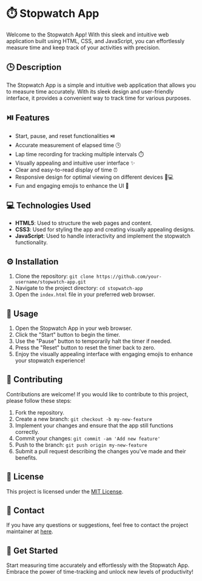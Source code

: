 # ⏱️ Stopwatch App

Welcome to the Stopwatch App! With this sleek and intuitive web application built using HTML, CSS, and JavaScript, you can effortlessly measure time and keep track of your activities with precision.

## 🕒 Description

The Stopwatch App is a simple and intuitive web application that allows you to measure time accurately. With its sleek design and user-friendly interface, it provides a convenient way to track time for various purposes.

## ⏯️ Features

- Start, pause, and reset functionalities ⏯️
- Accurate measurement of elapsed time 🕒
- Lap time recording for tracking multiple intervals ⏱️
- Visually appealing and intuitive user interface ✨
- Clear and easy-to-read display of time ⏰
- Responsive design for optimal viewing on different devices 📱💻
- Fun and engaging emojis to enhance the UI 🎉

## 💻 Technologies Used

- **HTML5**: Used to structure the web pages and content.
- **CSS3**: Used for styling the app and creating visually appealing designs.
- **JavaScript**: Used to handle interactivity and implement the stopwatch functionality.

## ⚙️ Installation

1. Clone the repository: `git clone https://github.com/your-username/stopwatch-app.git`
2. Navigate to the project directory: `cd stopwatch-app`
3. Open the `index.html` file in your preferred web browser.

## 🚀 Usage

1. Open the Stopwatch App in your web browser.
2. Click the "Start" button to begin the timer.
3. Use the "Pause" button to temporarily halt the timer if needed.
4. Press the "Reset" button to reset the timer back to zero.
5. Enjoy the visually appealing interface with engaging emojis to enhance your stopwatch experience!

## 🤝 Contributing

Contributions are welcome! If you would like to contribute to this project, please follow these steps:

1. Fork the repository.
2. Create a new branch: `git checkout -b my-new-feature`
3. Implement your changes and ensure that the app still functions correctly.
4. Commit your changes: `git commit -am 'Add new feature'`
5. Push to the branch: `git push origin my-new-feature`
6. Submit a pull request describing the changes you've made and their benefits.

## 📜 License

This project is licensed under the [MIT License](LICENSE).

## 📧 Contact

If you have any questions or suggestions, feel free to contact the project maintainer at [here](mailto:aasnsa05@gmail.com).

## 🎉 Get Started

Start measuring time accurately and effortlessly with the Stopwatch App. Embrace the power of time-tracking and unlock new levels of productivity!
